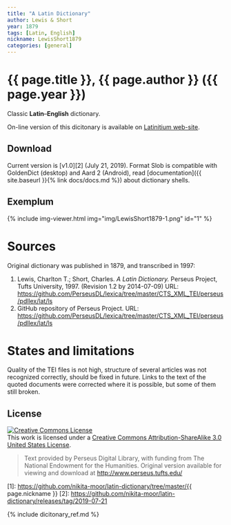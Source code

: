 ```yaml
---
title: "A Latin Dictionary"
author: Lewis & Short
year: 1879
tags: [Latin, English]
nickname: LewisShort1879
categories: [general]
---
```

# {{ page.title }}, {{ page.author }} ({{ page.year }})

Classic **Latin**–**English** dictionary.

On-line version of this dicitonary is available on [Latinitium web-site](https://www.latinitium.com/lewisshort).


## Download

Current version is [v1.0][2] (July 21, 2019). Format Slob is compatible with GoldenDict (desktop) and Aard 2 (Android), read [documentation]({{ site.baseurl }}{% link docs/docs.md %}) about dictionary shells.

## Exemplum

{% include img-viewer.html img="img/LewisShort1879-1.png" id="1" %}


# Sources

Original dictionary was published in 1879, and transcribed in 1997:

1. Lewis, Charlton T.; Short, Charles. _A Latin Dictionary._ Perseus Project, Tufts University, 1997. (Revision 1.2 by 2014-07-09) URL: <https://github.com/PerseusDL/lexica/tree/master/CTS_XML_TEI/perseus/pdllex/lat/ls>
1. GitHub repository of Perseus Project. URL: <https://github.com/PerseusDL/lexica/tree/master/CTS_XML_TEI/perseus/pdllex/lat/ls>


# States and limitations

Quality of the TEI files is not high, structure of several articles was not recognized correctly, should be fixed in future. Links to the text of the quoted documents were corrected where it is possible, but some of them still broken.


## License

<a rel="license" href="https://creativecommons.org/licenses/by-sa/3.0/us/">
<img alt="Creative Commons License"
     style="border-width:0"
     src="https://i.creativecommons.org/l/by-sa/3.0/88x31.png" />
</a><br />This work is licensed under a <a rel="license" href="https://creativecommons.org/licenses/by-sa/3.0/us/">Creative Commons Attribution-ShareAlike 3.0 United States License</a>.

> Text provided by Perseus Digital Library, with funding from The National Endowment for the Humanities. Original version available for viewing and download at <http://www.perseus.tufts.edu/>


[1]: https://github.com/nikita-moor/latin-dictionary/tree/master/{{ page.nickname }}
[2]: https://github.com/nikita-moor/latin-dictionary/releases/tag/2019-07-21

{% include dicitonary_ref.md %}

